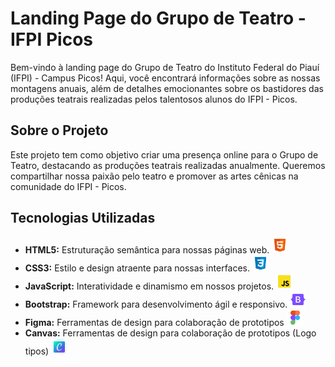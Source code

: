 # Landing Page do Grupo de Teatro - IFPI Picos




Bem-vindo à landing page do Grupo de Teatro do Instituto Federal do Piauí (IFPI) - Campus Picos! Aqui, você encontrará informações sobre as nossas montagens anuais, além de detalhes emocionantes sobre os bastidores das produções teatrais realizadas pelos talentosos alunos do IFPI - Picos.


## Sobre o Projeto

Este projeto tem como objetivo criar uma presença online para o Grupo de Teatro, destacando as produções teatrais realizadas anualmente. Queremos compartilhar nossa paixão pelo teatro e promover as artes cênicas na comunidade do IFPI - Picos.




## Tecnologias Utilizadas

- **HTML5:** Estruturação semântica para nossas páginas web. <img src="./icone/html.png" width="26"/>
- **CSS3:** Estilo e design atraente para nossas interfaces. <img src="./icone/icons8-css3-96.png" width="26"/>
- **JavaScript:** Interatividade e dinamismo em nossos projetos. <img src="./icone/js.png" width="26"/>
- **Bootstrap:** Framework para desenvolvimento ágil e responsivo. <img src="./icone/icons8-logo-bootstrap-96.png" width="26"/>
- **Figma:** Ferramentas de design para colaboração de prototipos  <img src="./icone/icons8-figma-96.png" width="26"/>
- **Canvas:** Ferramentas de design para colaboração de prototipos (Logo tipos)  <img src="./icone/icons8-aplicativo-canva-64.png" width="26"/>

